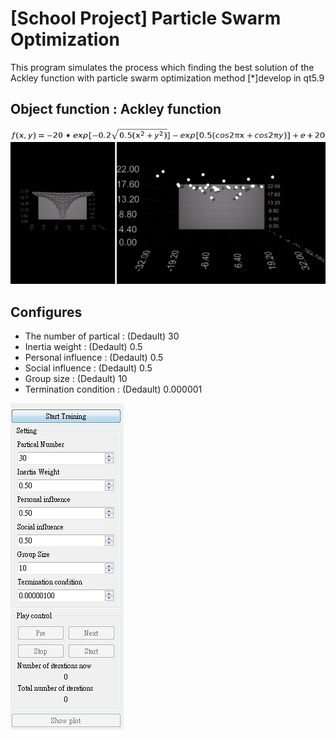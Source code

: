 # [School Project] Particle Swarm Optimization
This program simulates the process which finding the best solution of the Ackley function with particle swarm optimization method
[*]develop in qt5.9
## Object function : Ackley function
![image](img/equ.png)
![image](img/Demo.gif)
## Configures
* The number of partical : (Dedault) 30
* Inertia weight : (Dedault) 0.5
* Personal influence : (Dedault) 0.5
* Social influence : (Dedault) 0.5
* Group size : (Dedault) 10
* Termination condition : (Dedault) 0.000001

![image](img/config.PNG)
